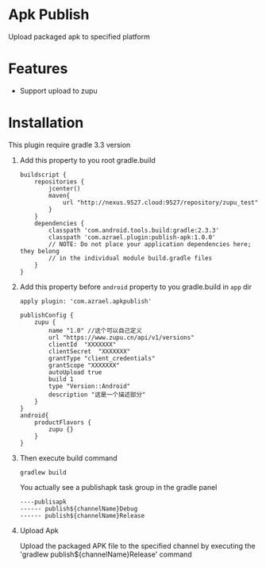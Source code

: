# Apk Publish 
Upload packaged apk to specified platform

# Features
- Support upload to zupu

# Installation
This plugin require gradle 3.3 version
1. Add this property to you root gradle.build 
    ```
    buildscript {
        repositories {
            jcenter()
            maven{
                url "http://nexus.9527.cloud:9527/repository/zupu_test"
            }
        }
        dependencies {
            classpath 'com.android.tools.build:gradle:2.3.3'
            classpath 'com.azrael.plugin:publish-apk:1.0.0'
            // NOTE: Do not place your application dependencies here; they belong
            // in the individual module build.gradle files
        }
    }
    ```
2. Add this property before `android` property to you gradle.build in `app` dir 
    ```
    apply plugin: 'com.azrael.apkpublish'
    
    publishConfig {
        zupu {
            name "1.0" //这个可以自己定义
            url "https://www.zupu.cn/api/v1/versions"
            clientId  "XXXXXXX"
            clientSecret  "XXXXXXX"
            grantType "client_credentials"
            grantScope "XXXXXXX"
            autoUpload true
            build 1
            type "Version::Android"
            description "这是一个描述部分"
        }
    }
    android{
        productFlavors {
            zupu {}
        }
    }
    ```
3. Then execute build command
    ```
    gradlew build
    ```
   You actually see a publishapk task group in the gradle panel
   ```
   ----publisapk
   ------ publish${channelName}Debug
   ------ publish${channelName}Release
   ```
4. Upload Apk 

    Upload the packaged APK file to the specified channel by executing the 'gradlew publish${channelName}Release' command
    
 
    

